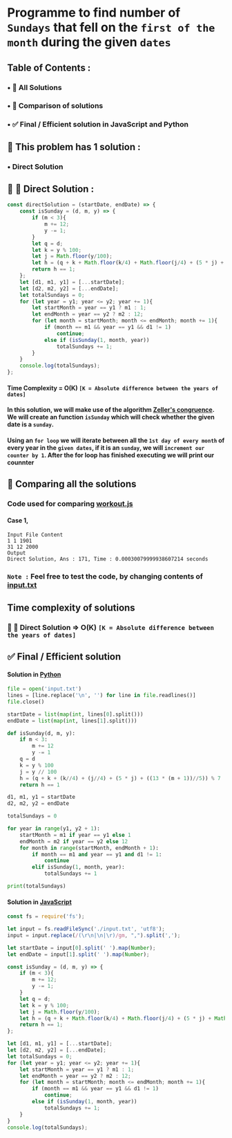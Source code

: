 # Programme to find number of `Sundays` that fell on the `first of the month` during the given `dates`
## Table of Contents :
### • 🧪 All Solutions
### • 🤔 Comparison of solutions
### • ✅ Final / Efficient solution in JavaScript and Python
## 🧪 This problem has 1 solution :
### • Direct Solution
## 🐢  🐇 Direct Solution :
```javascript
const directSolution = (startDate, endDate) => {
	const isSunday = (d, m, y) => {
		if (m < 3){
			m += 12;
			y -= 1;
		}
		let q = d;
		let k = y % 100;
		let j = Math.floor(y/100);
		let h = (q + k + Math.floor(k/4) + Math.floor(j/4) + (5 * j) + Math.floor((13 * (m + 1))/5))%7;
		return h == 1;
	};
	let [d1, m1, y1] = [...startDate];
	let [d2, m2, y2] = [...endDate];
	let totalSundays = 0;
	for (let year = y1; year <= y2; year += 1){
		let startMonth = year == y1 ? m1 : 1;
		let endMonth = year == y2 ? m2 : 12;
		for (let month = startMonth; month <= endMonth; month += 1){
			if (month == m1 && year == y1 && d1 != 1)
				continue;
			else if (isSunday(1, month, year))
				totalSundays += 1;
		}
	}
	console.log(totalSundays);
};
```
#### Time Complexity = O(K) `[K = Absolute difference between the years of dates]`
#### In this solution, we will make use of the algorithm [Zeller's congruence](https://en.wikipedia.org/wiki/Zeller%27s_congruence#Implementations_in_software). We will create an function `isSunday` which will check whether the given date is a `sunday`.
#### Using an `for loop` we will iterate between all the `1st day of every month` of every year in the `given dates`, if it is an `sunday`, we will `increment our counter by 1`. After the for loop has finished executing we will print our counnter
## 🤔 Comparing all the solutions
### Code used for comparing [workout.js](workout.js)
#### Case 1,

```
Input File Content
1 1 1901
31 12 2000
Output
Direct Solution, Ans : 171, Time : 0.00030079999938607214 seconds
```
### `Note :` Feel free to test the code, by changing contents of [input.txt](input.txt)
## Time complexity of solutions
### 🐢 🐇 Direct Solution => O(K) `[K = Absolute difference between the years of dates]`
## ✅ Final / Efficient solution 
#### Solution in [Python](solution.py)
```python
file = open('input.txt')
lines = [line.replace('\n', '') for line in file.readlines()]
file.close()

startDate = list(map(int, lines[0].split()))
endDate = list(map(int, lines[1].split()))

def isSunday(d, m, y):
	if m < 3:
		m += 12
		y -= 1
	q = d
	k = y % 100
	j = y // 100
	h = (q + k + (k//4) + (j//4) + (5 * j) + ((13 * (m + 1))//5)) % 7
	return h == 1

d1, m1, y1 = startDate
d2, m2, y2 = endDate

totalSundays = 0

for year in range(y1, y2 + 1):
	startMonth = m1 if year == y1 else 1
	endMonth = m2 if year == y2 else 12
	for month in range(startMonth, endMonth + 1):
		if month == m1 and year == y1 and d1 != 1:
			continue
		elif isSunday(1, month, year):
			totalSundays += 1

print(totalSundays)
```
#### Solution in [JavaScript](solution.js)
```javascript
const fs = require('fs');

let input = fs.readFileSync('./input.txt', 'utf8');
input = input.replace(/(\r\n|\n|\r)/gm, ",").split(',');

let startDate = input[0].split(' ').map(Number);
let endDate = input[1].split(' ').map(Number);

const isSunday = (d, m, y) => {
	if (m < 3){
		m += 12;
		y -= 1;
	}
	let q = d;
	let k = y % 100;
	let j = Math.floor(y/100);
	let h = (q + k + Math.floor(k/4) + Math.floor(j/4) + (5 * j) + Math.floor((13 * (m + 1))/5))%7;
	return h == 1;
};

let [d1, m1, y1] = [...startDate];
let [d2, m2, y2] = [...endDate];
let totalSundays = 0;
for (let year = y1; year <= y2; year += 1){
	let startMonth = year == y1 ? m1 : 1;
	let endMonth = year == y2 ? m2 : 12;
	for (let month = startMonth; month <= endMonth; month += 1){
		if (month == m1 && year == y1 && d1 != 1)
			continue;
		else if (isSunday(1, month, year))
			totalSundays += 1;
	}
}
console.log(totalSundays);
```